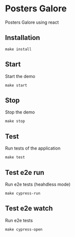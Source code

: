 
# Posters Galore

Posters Galore using react

## Installation

```
make install

```

## Start

Start the demo

```
make start
```

## Stop

Stop the demo

```
make stop
```

## Test

Run tests of the application

```
make test
```

## Test e2e run

Run e2e tests (heahdless mode)

```
make cypress-run
```

## Test e2e watch

Run e2e tests

```
make cypress-open
```
